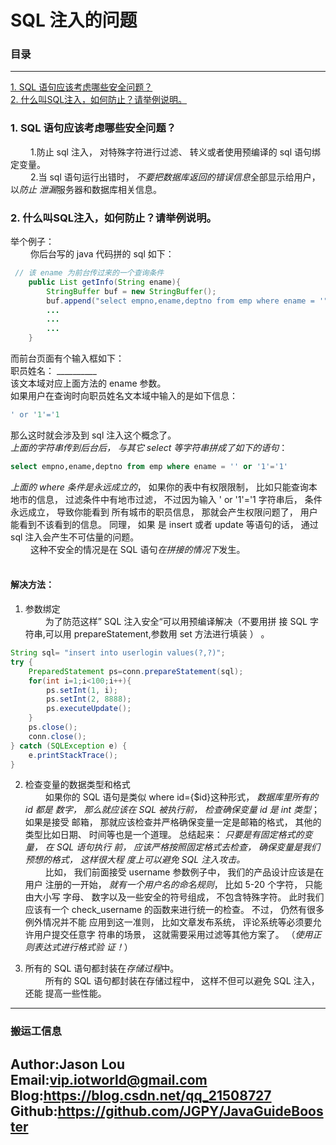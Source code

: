 # SQL 注入的问题

### 目录

---
<a href="#1">1. SQL 语句应该考虑哪些安全问题？</a> <br>
<a href="#2">2. 什么叫SQL注入，如何防止？请举例说明。</a> <br>


### <a name="1">1. SQL 语句应该考虑哪些安全问题？</a>
&ensp;&ensp;&ensp;&ensp;
   1.防止 sql 注入， 对特殊字符进行过滤、 转义或者使用预编译的 sql 语句绑定变量。 <br>
&ensp;&ensp;&ensp;&ensp;
   2.当 sql 语句运行出错时， *不要把数据库返回的错误信息*全部显示给用户， 以*防止
泄漏*服务器和数据库相关信息。 <br>

### <a name="2">2. 什么叫SQL注入，如何防止？请举例说明。</a>
举个例子： <br>
&ensp;&ensp;&ensp;&ensp;
    你后台写的 java 代码拼的 sql 如下：
```java
 // 该 ename 为前台传过来的一个查询条件
    public List getInfo(String ename){
        StringBuffer buf = new StringBuffer();
        buf.append("select empno,ename,deptno from emp where ename = '").append(ename).append("'");
        ...
        ...
        ...
    }
```
   
而前台页面有个输入框如下： <br>
职员姓名： __________ <br>
该文本域对应上面方法的 ename 参数。 <br>
如果用户在查询时向职员姓名文本域中输入的是如下信息： <br>
```sql
' or '1'='1 
```
那么这时就会涉及到 sql 注入这个概念了。 <br>
*上面的字符串传到后台后， 与其它 select 等字符串拼成了如下的语句*： <br>
```sql
select empno,ename,deptno from emp where ename = '' or '1'='1'
``` 
*上面的 where 条件是永远成立的*， 如果你的表中有权限限制， 比如只能查询本地市的信息，
过滤条件中有地市过滤， 不过因为输入 ' or '1'='1 字符串后， 条件永远成立， 导致你能看到
所有城市的职员信息， 那就会产生权限问题了， 用户能看到不该看到的信息。 同理， 如果
是 insert 或者 update 等语句的话， 通过 sql 注入会产生不可估量的问题。 <br>
&ensp;&ensp;&ensp;&ensp;
    这种不安全的情况是在 SQL 语句*在拼接的情况下*发生。 <br>
&ensp;&ensp;&ensp;&ensp;

####  解决方法：
1. 参数绑定 <br>
&ensp;&ensp;&ensp;&ensp;
    为了防范这样” SQL 注入安全“可以用预编译解决（不要用拼
接 SQL 字符串,可以用 prepareStatement,参数用 set 方法进行填装 ） 。 <br>
```java
String sql= "insert into userlogin values(?,?)";
try {
    PreparedStatement ps=conn.prepareStatement(sql);
    for(int i=1;i<100;i++){
        ps.setInt(1, i);
        ps.setInt(2, 8888);
        ps.executeUpdate();
    }
    ps.close();
    conn.close(); 
} catch (SQLException e) {
    e.printStackTrace();
} 
```

2. 检查变量的数据类型和格式 <br>
&ensp;&ensp;&ensp;&ensp;
    如果你的 SQL 语句是类似 where id={$id}这种形式， *数据库里所有的 id 都是
数字， 那么就应该在 SQL 被执行前， 检查确保变量 id 是 int 类型*； 如果是接受
邮箱， 那就应该检查并严格确保变量一定是邮箱的格式， 其他的类型比如日期、
时间等也是一个道理。 总结起来： *只要是有固定格式的变量， 在 SQL 语句执行
前， 应该严格按照固定格式去检查， 确保变量是我们预想的格式， 这样很大程
度上可以避免 SQL 注入攻击。* <br>
&ensp;&ensp;&ensp;&ensp;
    比如， 我们前面接受 username 参数例子中， 我们的产品设计应该是在用户
注册的一开始， *就有一个用户名的命名规则*， 比如 5-20 个字符， 只能由大小写
字母、 数字以及一些安全的符号组成， 不包含特殊字符。 此时我们应该有一个
check_username 的函数来进行统一的检查。 不过， 仍然有很多例外情况并不能
应用到这一准则， 比如文章发布系统， 评论系统等必须要允许用户提交任意字
符串的场景， 这就需要采用过滤等其他方案了。 （*使用正则表达式进行格式验
证！*） <br>

3. 所有的 SQL 语句都封装在*存储过程*中。 <br>
&ensp;&ensp;&ensp;&ensp;
    所有的 SQL 语句都封装在存储过程中， 这样不但可以避免 SQL 注入， 还能
提高一些性能。

---
### 搬运工信息
Author:Jason Lou <br>
Email:vip.iotworld@gmail.com <br>
Blog:https://blog.csdn.net/qq_21508727 <br>
Github:https://github.com/JGPY/JavaGuideBooster <br>
---